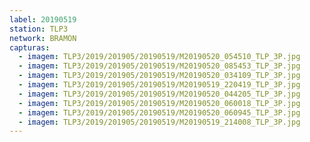 ```yaml
---
label: 20190519
station: TLP3
network: BRAMON
capturas:
  - imagem: TLP3/2019/201905/20190519/M20190520_054510_TLP_3P.jpg
  - imagem: TLP3/2019/201905/20190519/M20190520_085453_TLP_3P.jpg
  - imagem: TLP3/2019/201905/20190519/M20190520_034109_TLP_3P.jpg
  - imagem: TLP3/2019/201905/20190519/M20190519_220419_TLP_3P.jpg
  - imagem: TLP3/2019/201905/20190519/M20190520_044205_TLP_3P.jpg
  - imagem: TLP3/2019/201905/20190519/M20190520_060018_TLP_3P.jpg
  - imagem: TLP3/2019/201905/20190519/M20190520_060945_TLP_3P.jpg
  - imagem: TLP3/2019/201905/20190519/M20190519_214008_TLP_3P.jpg
---
```

